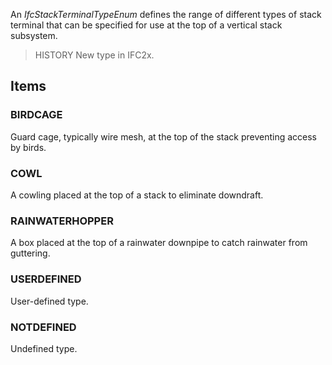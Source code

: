 An _IfcStackTerminalTypeEnum_ defines the range of different types of stack terminal that can be specified for use at the top of a vertical stack subsystem.

<!-- end of short definition -->


> HISTORY New type in IFC2x.

## Items

### BIRDCAGE
Guard cage, typically wire mesh, at the top of the stack preventing access by birds.

### COWL
A cowling placed at the top of a stack to eliminate downdraft.

### RAINWATERHOPPER
A box placed at the top of a rainwater downpipe to catch rainwater from guttering.

### USERDEFINED
User-defined type.

### NOTDEFINED
Undefined type.
